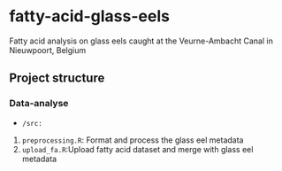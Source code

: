 # fatty-acid-glass-eels
Fatty acid analysis on glass eels caught at the Veurne-Ambacht Canal in Nieuwpoort, Belgium


## Project structure

### Data-analyse

* `/src:`

1. `preprocessing.R`: Format and process the glass eel metadata
2. `upload_fa.R`:Upload fatty acid dataset and merge with glass eel metadata